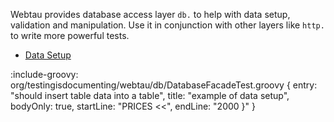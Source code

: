 Webtau provides database access layer `db.` to help with data setup, validation and manipulation.
Use it in conjunction with other layers like `http.` to write more powerful tests.

* [Data Setup](database/data-setup)

:include-groovy: org/testingisdocumenting/webtau/db/DatabaseFacadeTest.groovy {
    entry: "should insert table data into a table",
    title: "example of data setup",
    bodyOnly: true,
    startLine: "PRICES <<",
    endLine: "2000 }"
}
 